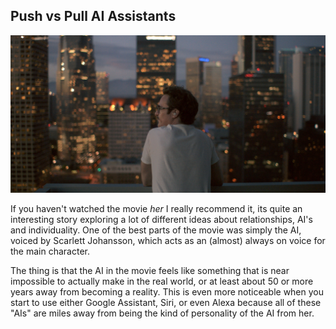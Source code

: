 ## Push vs Pull AI Assistants

![A scene from the movie Her, depicting the main character and his AI](/dist/images/her.jpg)

If you haven't watched the movie <cite>her</cite> I really recommend it, its quite an interesting story exploring a lot of different ideas
about relationships, AI's and individuality. One of the best parts of the movie was simply the AI, voiced by Scarlett Johansson, which acts
as an (almost) always on voice for the main character.

The thing is that the AI in the movie feels like something that is near impossible to actually make in the real world, or at least about
50 or more years away from becoming a reality. This is even more noticeable when you start to use either Google Assistant, Siri, or even Alexa because
all of these "AIs" are miles away from being the kind of personality of the AI from her.
